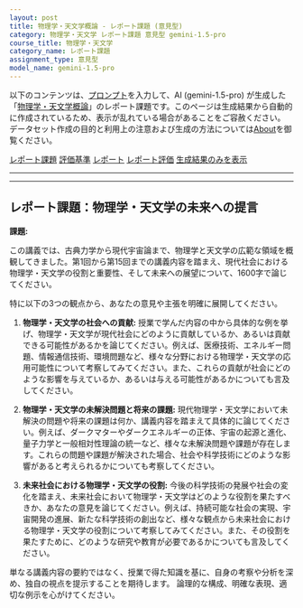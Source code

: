 ```yaml
---
layout: post
title: 物理学・天文学概論 - レポート課題 (意見型)
category: 物理学・天文学 レポート課題 意見型 gemini-1.5-pro
course_title: 物理学・天文学
category_name: レポート課題
assignment_type: 意見型
model_name: gemini-1.5-pro
---
```


以下のコンテンツは、[プロンプト](https://github.com/takedatoshiyuki/synthetic_assignments/tree/main/generated/物理学・天文学/gemini-1.5-pro/prompt_レポート課題-意見型.md)を入力して、AI (gemini-1.5-pro) が生成した「[物理学・天文学概論](/contents/物理学・天文学/)」のレポート課題です。このページは生成結果から自動的に作成されているため、表示が乱れている場合があることをご容赦ください。
データセット作成の目的と利用上の注意および生成の方法については[About](/About)を御覧ください。

[レポート課題](../レポート課題-意見型)
[評価基準](../評価基準-意見型)
[レポート](../レポート-意見型)
[レポート評価](../レポート評価-意見型)
[生成結果のみを表示](https://github.com/takedatoshiyuki/synthetic_assignments/tree/main/generated/物理学・天文学/gemini-1.5-pro/レポート課題-意見型.md)
  

***
***
  
## レポート課題：物理学・天文学の未来への提言

**課題:**

この講義では、古典力学から現代宇宙論まで、物理学と天文学の広範な領域を概観してきました。第1回から第15回までの講義内容を踏まえ、現代社会における物理学・天文学の役割と重要性、そして未来への展望について、1600字で論じてください。

特に以下の3つの観点から、あなたの意見や主張を明確に展開してください。

1. **物理学・天文学の社会への貢献:**  授業で学んだ内容の中から具体的な例を挙げ、物理学・天文学が現代社会にどのように貢献しているか、あるいは貢献できる可能性があるかを論じてください。例えば、医療技術、エネルギー問題、情報通信技術、環境問題など、様々な分野における物理学・天文学の応用可能性について考察してみてください。また、これらの貢献が社会にどのような影響を与えているか、あるいは与える可能性があるかについても言及してください。

2. **物理学・天文学の未解決問題と将来の課題:**  現代物理学・天文学において未解決の問題や将来の課題は何か、講義内容を踏まえて具体的に論じてください。例えば、ダークマターやダークエネルギーの正体、宇宙の起源と進化、量子力学と一般相対性理論の統一など、様々な未解決問題や課題が存在します。これらの問題や課題が解決された場合、社会や科学技術にどのような影響があると考えられるかについても考察してください。

3. **未来社会における物理学・天文学の役割:**  今後の科学技術の発展や社会の変化を踏まえ、未来社会において物理学・天文学はどのような役割を果たすべきか、あなたの意見を論じてください。例えば、持続可能な社会の実現、宇宙開発の進展、新たな科学技術の創出など、様々な観点から未来社会における物理学・天文学の役割について考察してみてください。また、その役割を果たすために、どのような研究や教育が必要であるかについても言及してください。


単なる講義内容の要約ではなく、授業で得た知識を基に、自身の考察や分析を深め、独自の視点を提示することを期待します。  論理的な構成、明確な表現、適切な例示を心がけてください。
